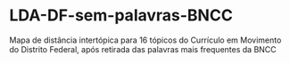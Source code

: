 # LDA-DF-sem-palavras-BNCC
Mapa de distância intertópica para 16 tópicos do Currículo em Movimento do Distrito Federal, após retirada das palavras mais frequentes da BNCC
